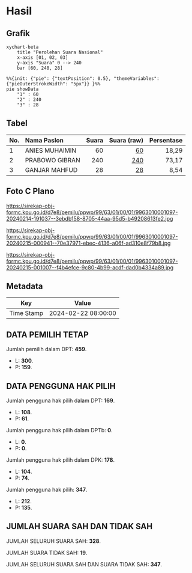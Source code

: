 # Hasil

## Grafik

```mermaid
xychart-beta
    title "Perolehan Suara Nasional"
    x-axis [01, 02, 03]
    y-axis "Suara" 0 --> 240
    bar [60, 240, 28]
```

```mermaid
%%{init: {"pie": {"textPosition": 0.5}, "themeVariables": {"pieOuterStrokeWidth": "5px"}} }%%
pie showData
    "1" : 60
    "2" : 240
    "3" : 28
```

## Tabel

| No. | Nama Paslon    | Suara | Suara (raw) | Persentase |
|:--- |:-------------- | -----:| -----------:| ----------:|
| 1   | ANIES MUHAIMIN | 60    | [60][p-1]   | 18,29      |
| 2   | PRABOWO GIBRAN | 240   | [240][p-2]  | 73,17      |
| 3   | GANJAR MAHFUD  | 28    | [28][p-3]   | 8,54       |


[p-1]: https://github.com/gigit-pemilu/pemilu-2024/blob/main/pilpres/hitung-suara/sub/99-luar-negeri/sub/63-kuching-malaysia/sub/01-kuching-malaysia/sub/0001-kuching-malaysia/sub/097-ksk-092/sub/paslon-1.txt
[p-2]: https://github.com/gigit-pemilu/pemilu-2024/blob/main/pilpres/hitung-suara/sub/99-luar-negeri/sub/63-kuching-malaysia/sub/01-kuching-malaysia/sub/0001-kuching-malaysia/sub/097-ksk-092/sub/paslon-2.txt
[p-3]: https://github.com/gigit-pemilu/pemilu-2024/blob/main/pilpres/hitung-suara/sub/99-luar-negeri/sub/63-kuching-malaysia/sub/01-kuching-malaysia/sub/0001-kuching-malaysia/sub/097-ksk-092/sub/paslon-3.txt

## Foto C Plano

https://sirekap-obj-formc.kpu.go.id/d7e8/pemilu/ppwp/99/63/01/00/01/9963010001097-20240214-191037--3ebdb158-8705-44aa-95d5-b49208613fe2.jpg

https://sirekap-obj-formc.kpu.go.id/d7e8/pemilu/ppwp/99/63/01/00/01/9963010001097-20240215-000941--70e37971-ebec-4136-a06f-ad310e8f79b8.jpg

https://sirekap-obj-formc.kpu.go.id/d7e8/pemilu/ppwp/99/63/01/00/01/9963010001097-20240215-001007--f4b4efce-9c80-4b99-acdf-dad0b4334a89.jpg


## Metadata

| Key        | Value               |
| ---------- | ------------------- |
| Time Stamp | 2024-02-22 08:00:00 |


## DATA PEMILIH TETAP

Jumlah pemilih dalam DPT: **459**.
 * L: **300**.
 * P: **159**.

## DATA PENGGUNA HAK PILIH

Jumlah pengguna hak pilih dalam DPT: **169**.
 * L: **108**.
 * P: **61**.

Jumlah pengguna hak pilih dalam DPTb: **0**.
 * L: **0**.
 * P: **0**.

Jumlah pengguna hak pilih dalam DPK: **178**.
 * L: **104**.
 * P: **74**.

Jumlah pengguna hak pilih: **347**.
 * L: **212**.
 * P: **135**.

## JUMLAH SUARA SAH DAN TIDAK SAH

JUMLAH SELURUH SUARA SAH: **328**.

JUMLAH SUARA TIDAK SAH: **19**.

JUMLAH SELURUH SUARA SAH DAN SUARA TIDAK SAH: **347**.


